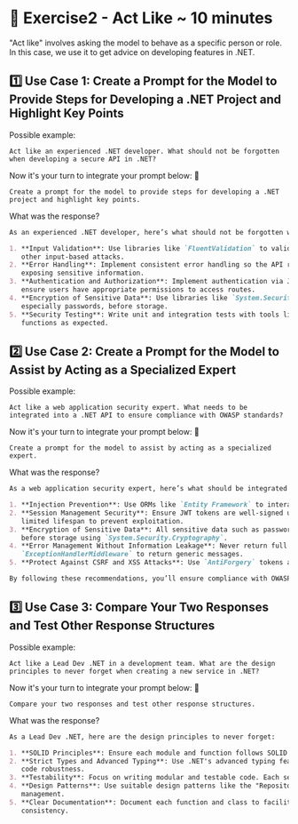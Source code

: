 # 📝 Exercise2 - Act Like ~ 10 minutes

"Act like" involves asking the model to behave as a specific person or role. In this case, we use it to get advice on
developing features in .NET.

## 1️⃣ Use Case 1: Create a Prompt for the Model to Provide Steps for Developing a .NET Project and Highlight Key Points

Possible example:

```
Act like an experienced .NET developer. What should not be forgotten when developing a secure API in .NET?
```

Now it's your turn to integrate your prompt below: 👀

```
Create a prompt for the model to provide steps for developing a .NET project and highlight key points.
```

What was the response?

```markdown
As an experienced .NET developer, here’s what should not be forgotten when developing a secure API:

1. **Input Validation**: Use libraries like `FluentValidation` to validate incoming data and prevent SQL injection or
   other input-based attacks.
2. **Error Handling**: Implement consistent error handling so the API returns appropriate error messages without
   exposing sensitive information.
3. **Authentication and Authorization**: Implement authentication via JWT with `System.IdentityModel.Tokens.Jwt` and
   ensure users have appropriate permissions to access routes.
4. **Encryption of Sensitive Data**: Use libraries like `System.Security.Cryptography` to secure sensitive data,
   especially passwords, before storage.
5. **Security Testing**: Write unit and integration tests with tools like `xUnit` to ensure your API is secure and
   functions as expected.
```

## 2️⃣ Use Case 2: Create a Prompt for the Model to Assist by Acting as a Specialized Expert

Possible example:

```
Act like a web application security expert. What needs to be integrated into a .NET API to ensure compliance with OWASP standards?
```

Now it's your turn to integrate your prompt below: 👀

```
Create a prompt for the model to assist by acting as a specialized expert.
```

What was the response?

```markdown
As a web application security expert, here’s what should be integrated into a .NET API for OWASP compliance:

1. **Injection Prevention**: Use ORMs like `Entity Framework` to interact with your database and prevent SQL injection.
2. **Session Management Security**: Ensure JWT tokens are well-signed using `System.IdentityModel.Tokens.Jwt` and have a
   limited lifespan to prevent exploitation.
3. **Encryption of Sensitive Data**: All sensitive data such as passwords or personal information must be encrypted
   before storage using `System.Security.Cryptography`.
4. **Error Management Without Information Leakage**: Never return full errors to end users. Use middleware such as
   `ExceptionHandlerMiddleware` to return generic messages.
5. **Protect Against CSRF and XSS Attacks**: Use `AntiForgery` tokens and validate user input to prevent XSS attacks.

By following these recommendations, you’ll ensure compliance with OWASP’s best security practices.
```

## 3️⃣ Use Case 3: Compare Your Two Responses and Test Other Response Structures

Possible example:

```
Act like a Lead Dev .NET in a development team. What are the design principles to never forget when creating a new service in .NET?
```

Now it's your turn to integrate your prompt below: 👀

```
Compare your two responses and test other response structures.
```

What was the response?

```markdown
As a Lead Dev .NET, here are the design principles to never forget:

1. **SOLID Principles**: Ensure each module and function follows SOLID principles for maintainable and scalable code.
2. **Strict Types and Advanced Typing**: Use .NET's advanced typing features such as generics and union types to ensure
   code robustness.
3. **Testability**: Focus on writing modular and testable code. Each service should have unit and integration tests.
4. **Design Patterns**: Use suitable design patterns like the "Repository" pattern for database communication
   management.
5. **Clear Documentation**: Document each function and class to facilitate other developers’ work and ensure team
   consistency.
```

